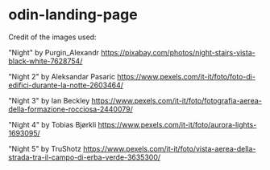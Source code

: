 # odin-landing-page

Credit of the images used:

"Night" by Purgin_Alexandr
https://pixabay.com/photos/night-stairs-vista-black-white-7628754/

"Night 2" by Aleksandar Pasaric
https://www.pexels.com/it-it/foto/foto-di-edifici-durante-la-notte-2603464/

"Night 3" by Ian Beckley
https://www.pexels.com/it-it/foto/fotografia-aerea-della-formazione-rocciosa-2440079/

"Night 4" by Tobias Bjørkli
https://www.pexels.com/it-it/foto/aurora-lights-1693095/

"Night 5" by TruShotz
https://www.pexels.com/it-it/foto/vista-aerea-della-strada-tra-il-campo-di-erba-verde-3635300/
